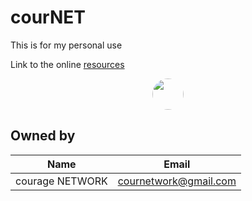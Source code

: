 # courNET
This is for my personal use

Link to the online [resources](https://drive.google.com/drive/folders/1E0flgNYPHWNTtkQJgtgMct-dAz_D51mx?usp=sharing)

<p align="center">
  <img src="https://avatars.githubusercontent.com/u/58446182?v=4" style="width:50; height:50; border-radius:50%;">
</p>



## Owned by
| Name  			| Email                                 |
|-------------------|---------------------------------------|
| courage NETWORK   | cournetwork@gmail.com 				|